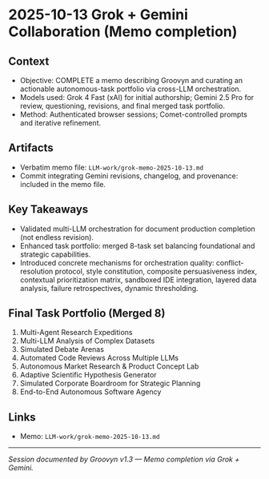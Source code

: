 # 2025-10-13 Grok + Gemini Collaboration (Memo completion)

## Context
- Objective: COMPLETE a memo describing Groovyn and curating an actionable autonomous-task portfolio via cross-LLM orchestration.
- Models used: Grok 4 Fast (xAI) for initial authorship; Gemini 2.5 Pro for review, questioning, revisions, and final merged task portfolio.
- Method: Authenticated browser sessions; Comet-controlled prompts and iterative refinement.

## Artifacts
- Verbatim memo file: `LLM-work/grok-memo-2025-10-13.md`
- Commit integrating Gemini revisions, changelog, and provenance: included in the memo file.

## Key Takeaways
- Validated multi-LLM orchestration for document production completion (not endless revision).
- Enhanced task portfolio: merged 8-task set balancing foundational and strategic capabilities.
- Introduced concrete mechanisms for orchestration quality: conflict-resolution protocol, style constitution, composite persuasiveness index, contextual prioritization matrix, sandboxed IDE integration, layered data analysis, failure retrospectives, dynamic thresholding.

## Final Task Portfolio (Merged 8)
1. Multi-Agent Research Expeditions
2. Multi-LLM Analysis of Complex Datasets
3. Simulated Debate Arenas
4. Automated Code Reviews Across Multiple LLMs
5. Autonomous Market Research & Product Concept Lab
6. Adaptive Scientific Hypothesis Generator
7. Simulated Corporate Boardroom for Strategic Planning
8. End-to-End Autonomous Software Agency

## Links
- Memo: `LLM-work/grok-memo-2025-10-13.md`

---
*Session documented by Groovyn v1.3 — Memo completion via Grok + Gemini.*